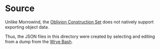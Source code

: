# Source
Unlike Morrowind, the [Oblivion Construction Set](https://www.nexusmods.com/oblivion/mods/11367) does not natively support exporting object data.

Thus, the JSON files in this directory were created by selecting and editing from a dump from the [Wrye Bash](https://github.com/wrye-bash/wrye-bash).